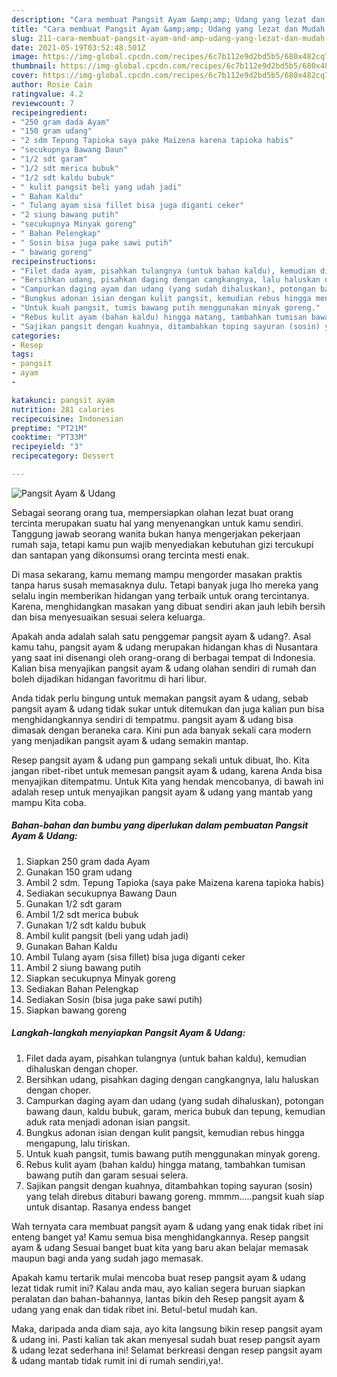 ```yaml
---
description: "Cara membuat Pangsit Ayam &amp;amp; Udang yang lezat dan Mudah Dibuat"
title: "Cara membuat Pangsit Ayam &amp;amp; Udang yang lezat dan Mudah Dibuat"
slug: 211-cara-membuat-pangsit-ayam-and-amp-udang-yang-lezat-dan-mudah-dibuat
date: 2021-05-19T03:52:48.501Z
image: https://img-global.cpcdn.com/recipes/6c7b112e9d2bd5b5/680x482cq70/pangsit-ayam-udang-foto-resep-utama.jpg
thumbnail: https://img-global.cpcdn.com/recipes/6c7b112e9d2bd5b5/680x482cq70/pangsit-ayam-udang-foto-resep-utama.jpg
cover: https://img-global.cpcdn.com/recipes/6c7b112e9d2bd5b5/680x482cq70/pangsit-ayam-udang-foto-resep-utama.jpg
author: Rosie Cain
ratingvalue: 4.2
reviewcount: 7
recipeingredient:
- "250 gram dada Ayam"
- "150 gram udang"
- "2 sdm Tepung Tapioka saya pake Maizena karena tapioka habis"
- "secukupnya Bawang Daun"
- "1/2 sdt garam"
- "1/2 sdt merica bubuk"
- "1/2 sdt kaldu bubuk"
- " kulit pangsit beli yang udah jadi"
- " Bahan Kaldu"
- " Tulang ayam sisa fillet bisa juga diganti ceker"
- "2 siung bawang putih"
- "secukupnya Minyak goreng"
- " Bahan Pelengkap"
- " Sosin bisa juga pake sawi putih"
- " bawang goreng"
recipeinstructions:
- "Filet dada ayam, pisahkan tulangnya (untuk bahan kaldu), kemudian dihaluskan dengan choper."
- "Bersihkan udang, pisahkan daging dengan cangkangnya, lalu haluskan dengan choper."
- "Campurkan daging ayam dan udang (yang sudah dihaluskan), potongan bawang daun, kaldu bubuk, garam, merica bubuk dan tepung, kemudian aduk rata menjadi adonan isian pangsit."
- "Bungkus adonan isian dengan kulit pangsit, kemudian rebus hingga mengapung, lalu tiriskan."
- "Untuk kuah pangsit, tumis bawang putih menggunakan minyak goreng."
- "Rebus kulit ayam (bahan kaldu) hingga matang, tambahkan tumisan bawang putih dan garam sesuai selera."
- "Sajikan pangsit dengan kuahnya, ditambahkan toping sayuran (sosin) yang telah direbus ditaburi bawang goreng. mmmm.....pangsit kuah siap untuk disantap. Rasanya endess banget"
categories:
- Resep
tags:
- pangsit
- ayam
- 

katakunci: pangsit ayam  
nutrition: 281 calories
recipecuisine: Indonesian
preptime: "PT21M"
cooktime: "PT33M"
recipeyield: "3"
recipecategory: Dessert

---
```



![Pangsit Ayam &amp; Udang](https://img-global.cpcdn.com/recipes/6c7b112e9d2bd5b5/680x482cq70/pangsit-ayam-udang-foto-resep-utama.jpg)

Sebagai seorang orang tua, mempersiapkan olahan lezat buat orang tercinta merupakan suatu hal yang menyenangkan untuk kamu sendiri. Tanggung jawab seorang  wanita bukan hanya mengerjakan pekerjaan rumah saja, tetapi kamu pun wajib menyediakan kebutuhan gizi tercukupi dan santapan yang dikonsumsi orang tercinta mesti enak.

Di masa  sekarang, kamu memang mampu mengorder masakan praktis tanpa harus susah memasaknya dulu. Tetapi banyak juga lho mereka yang selalu ingin memberikan hidangan yang terbaik untuk orang tercintanya. Karena, menghidangkan masakan yang dibuat sendiri akan jauh lebih bersih dan bisa menyesuaikan sesuai selera keluarga. 



Apakah anda adalah salah satu penggemar pangsit ayam &amp; udang?. Asal kamu tahu, pangsit ayam &amp; udang merupakan hidangan khas di Nusantara yang saat ini disenangi oleh orang-orang di berbagai tempat di Indonesia. Kalian bisa menyajikan pangsit ayam &amp; udang olahan sendiri di rumah dan boleh dijadikan hidangan favoritmu di hari libur.

Anda tidak perlu bingung untuk memakan pangsit ayam &amp; udang, sebab pangsit ayam &amp; udang tidak sukar untuk ditemukan dan juga kalian pun bisa menghidangkannya sendiri di tempatmu. pangsit ayam &amp; udang bisa dimasak dengan beraneka cara. Kini pun ada banyak sekali cara modern yang menjadikan pangsit ayam &amp; udang semakin mantap.

Resep pangsit ayam &amp; udang pun gampang sekali untuk dibuat, lho. Kita jangan ribet-ribet untuk memesan pangsit ayam &amp; udang, karena Anda bisa menyajikan ditempatmu. Untuk Kita yang hendak mencobanya, di bawah ini adalah resep untuk menyajikan pangsit ayam &amp; udang yang mantab yang mampu Kita coba.

<!--inarticleads1-->

##### Bahan-bahan dan bumbu yang diperlukan dalam pembuatan Pangsit Ayam &amp; Udang:

1. Siapkan 250 gram dada Ayam
1. Gunakan 150 gram udang
1. Ambil 2 sdm. Tepung Tapioka (saya pake Maizena karena tapioka habis)
1. Sediakan secukupnya Bawang Daun
1. Gunakan 1/2 sdt garam
1. Ambil 1/2 sdt merica bubuk
1. Gunakan 1/2 sdt kaldu bubuk
1. Ambil  kulit pangsit (beli yang udah jadi)
1. Gunakan  Bahan Kaldu
1. Ambil  Tulang ayam (sisa fillet) bisa juga diganti ceker
1. Ambil 2 siung bawang putih
1. Siapkan secukupnya Minyak goreng
1. Sediakan  Bahan Pelengkap
1. Sediakan  Sosin (bisa juga pake sawi putih)
1. Siapkan  bawang goreng




<!--inarticleads2-->

##### Langkah-langkah menyiapkan Pangsit Ayam &amp; Udang:

1. Filet dada ayam, pisahkan tulangnya (untuk bahan kaldu), kemudian dihaluskan dengan choper.
1. Bersihkan udang, pisahkan daging dengan cangkangnya, lalu haluskan dengan choper.
1. Campurkan daging ayam dan udang (yang sudah dihaluskan), potongan bawang daun, kaldu bubuk, garam, merica bubuk dan tepung, kemudian aduk rata menjadi adonan isian pangsit.
1. Bungkus adonan isian dengan kulit pangsit, kemudian rebus hingga mengapung, lalu tiriskan.
1. Untuk kuah pangsit, tumis bawang putih menggunakan minyak goreng.
1. Rebus kulit ayam (bahan kaldu) hingga matang, tambahkan tumisan bawang putih dan garam sesuai selera.
1. Sajikan pangsit dengan kuahnya, ditambahkan toping sayuran (sosin) yang telah direbus ditaburi bawang goreng. mmmm.....pangsit kuah siap untuk disantap. Rasanya endess banget




Wah ternyata cara membuat pangsit ayam &amp; udang yang enak tidak ribet ini enteng banget ya! Kamu semua bisa menghidangkannya. Resep pangsit ayam &amp; udang Sesuai banget buat kita yang baru akan belajar memasak maupun bagi anda yang sudah jago memasak.

Apakah kamu tertarik mulai mencoba buat resep pangsit ayam &amp; udang lezat tidak rumit ini? Kalau anda mau, ayo kalian segera buruan siapkan peralatan dan bahan-bahannya, lantas bikin deh Resep pangsit ayam &amp; udang yang enak dan tidak ribet ini. Betul-betul mudah kan. 

Maka, daripada anda diam saja, ayo kita langsung bikin resep pangsit ayam &amp; udang ini. Pasti kalian tak akan menyesal sudah buat resep pangsit ayam &amp; udang lezat sederhana ini! Selamat berkreasi dengan resep pangsit ayam &amp; udang mantab tidak rumit ini di rumah sendiri,ya!.

